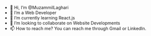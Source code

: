 - 👋 Hi, I’m @MuzammilLaghari
- 👀 I’m a Web Developer
- 🌱 I’m currently learning React.js
- 💞️ I’m looking to collaborate on Website Developments
- 📫 How to reach me? You can reach me through Gmail or LinkedIn.
